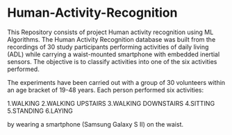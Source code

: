 # Human-Activity-Recognition
This Repository consists of project Human activity recognition using ML Algorithms.
The Human Activity Recognition database was built from the recordings of 30 study participants performing activities of daily living (ADL) while carrying a waist-mounted smartphone with embedded inertial sensors. The objective is to classify activities into one of the six activities performed.

The experiments have been carried out with a group of 30 volunteers within an age bracket of 19-48 years. Each person performed six activities:

1.WALKING
2.WALKING UPSTAIRS
3.WALKING DOWNSTAIRS
4.SITTING
5.STANDING
6.LAYING

 by wearing a smartphone (Samsung Galaxy S II) on the waist.
